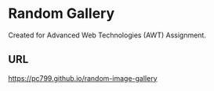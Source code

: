 # Random Gallery
Created for Advanced Web Technologies (AWT) Assignment.

## URL
https://pc799.github.io/random-image-gallery
